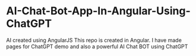 # AI-Chat-Bot-App-In-Angular-Using-ChatGPT
AI created using AngularJS
This repo is created in Angular. I have made pages for ChatGPT demo and also a powerful AI Chat BOT using ChatGPT
